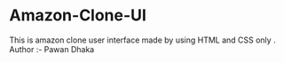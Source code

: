 # Amazon-Clone-UI
This is amazon clone user interface made by using HTML and CSS only .
<br>
Author :- Pawan Dhaka
